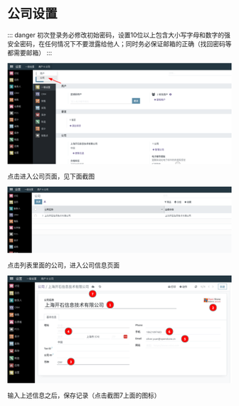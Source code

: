 # 公司设置

::: danger
初次登录务必修改初始密码，设置10位以上包含大小写字母和数字的强安全密码，在任何情况下不要泄露给他人；同时务必保证邮箱的正确（找回密码等都需要邮箱）
:::

![company_setting_1.png](static/src/img/company_setting_1.png)

点击进入公司页面，见下面截图

![company_setting_2.png](static/src/img/company_setting_2.png)

点击列表里面的公司，进入公司信息页面 

![company_setting_3.png](static/src/img/company_setting_3.png)

输入上述信息之后，保存记录（点击截图7上面的图标）
